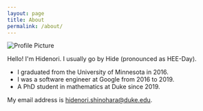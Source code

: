 ```yaml
---
layout: page
title: About
permalink: /about/
---
```


<img src="{{ site.baseurl }}/assets/profile.jpg" title="Profile Picture" class="profile">

Hello!
I'm Hidenori.
I usually go by Hide (pronounced as HEE-Day).

* I graduated from the University of Minnesota in 2016.
* I was a software engineer at Google from 2016 to 2019.
* A PhD student in mathematics at Duke since 2019.

My email address is hidenori.shinohara@duke.edu.
